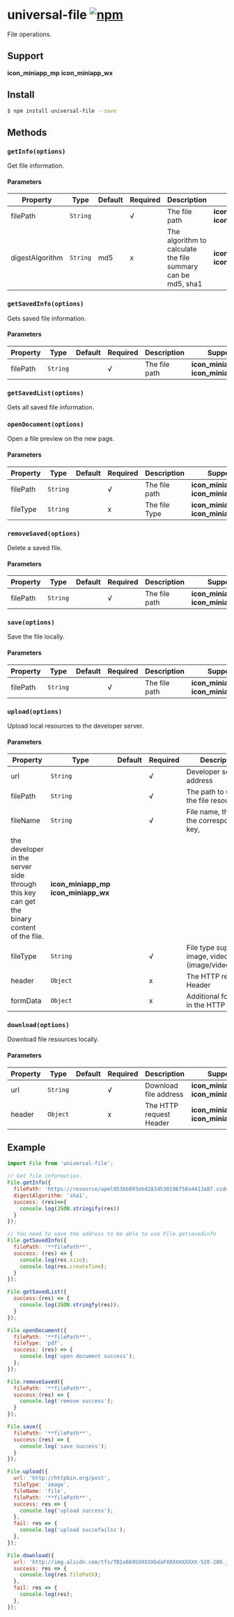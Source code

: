 # universal-file [![npm](https://img.shields.io/npm/v/universal-file.svg)](https://www.npmjs.com/package/universal-file)

File operations.

## Support
__icon_miniapp_mp__ __icon_miniapp_wx__

## Install

```bash
$ npm install universal-file --save
```

## Methods

### `getInfo(options)`

Get file information.

#### Parameters
| Property        | Type     | Default | Required | Description                                                  | Support                                 |
| --------------- | -------- | ------- | -------- | ------------------------------------------------------------ | --------------------------------------- |
| filePath        | `String` |         | √        | The file path                                                | __icon_miniapp_mp__ __icon_miniapp_wx__ |
| digestAlgorithm | `String` | md5   | x        | The algorithm to calculate the file summary can be md5, sha1 | __icon_miniapp_mp__ __icon_miniapp_wx__ |


### `getSavedInfo(options)`

Gets saved file information.

#### Parameters
| Property | Type     | Default | Required | Description   | Support                                 |
| -------- | -------- | ------- | -------- | ------------- | --------------------------------------- |
| filePath | `String` |         | √        | The file path | __icon_miniapp_mp__ __icon_miniapp_wx__ |

### `getSavedList(options)`

Gets all saved file information.

### `openDocument(options)`

Open a file preview on the new page.

#### Parameters
| Property | Type     | Default | Required | Description   | Support                                 |
| -------- | -------- | ------- | -------- | ------------- | --------------------------------------- |
| filePath | `String` |         | √        | The file path | __icon_miniapp_mp__ __icon_miniapp_wx__ |
| fileType | `String` |         | x        | The file Type | __icon_miniapp_mp__ __icon_miniapp_wx__ |

### `removeSaved(options)`

Delete a saved file.

#### Parameters
| Property | Type     | Default | Required | Description   | Support                                 |
| -------- | -------- | ------- | -------- | ------------- | --------------------------------------- |
| filePath | `String` |         | √        | The file path | __icon_miniapp_mp__ __icon_miniapp_wx__ |

### `save(options)`

Save the file locally.

#### Parameters
| Property | Type     | Default | Required | Description   | Support                                 |
| -------- | -------- | ------- | -------- | ------------- | --------------------------------------- |
| filePath | `String` |         | √        | The file path | __icon_miniapp_mp__ __icon_miniapp_wx__ |

### `upload(options)`

Upload local resources to the developer server.

#### Parameters
| Property | Type     | Default | Required | Description                          | Support                                 |
| -------- | -------- | ------- | -------- | ------------------------------------ | --------------------------------------- |
| url      | `String` |         | √        | Developer server address             | __icon_miniapp_mp__ __icon_miniapp_wx__ |
| filePath | `String` |         | √        | The path to upload the file resource | __icon_miniapp_mp__ __icon_miniapp_wx__ |
| fileName | `String` |         | √        | File name, that is, the corresponding key,
the developer in the server side through this key can get the binary content of the file.             | __icon_miniapp_mp__ __icon_miniapp_wx__ |
| fileType | `String` |         | √        | File type supports image, video, audio (image/video/audio) | __icon_miniapp_mp__ __icon_miniapp_wx__ |
| header | `Object` |         | x        | The HTTP request Header | __icon_miniapp_mp__ __icon_miniapp_wx__ |
| formData | `Object` |         | x        | Additional form data in the HTTP request | __icon_miniapp_mp__ __icon_miniapp_wx__ |


### `download(options)`

Download file resources locally.

#### Parameters
| Property | Type     | Default | Required | Description             | Support                                 |
| -------- | -------- | ------- | -------- | ----------------------- | --------------------------------------- |
| url      | `String` |         | √        | Download file address   | __icon_miniapp_mp__ __icon_miniapp_wx__ |
| header   | `Object` |         | x        | The HTTP request Header | __icon_miniapp_mp__ __icon_miniapp_wx__ |

## Example

```js
import File from 'universal-file';

// Get file information.
File.getInfo({
  filePath: 'https://resource/apml953bb093ebd2834530196f50a4413a87.video',
  digestAlgorithm: 'sha1',
  success: (res)=>{
    console.log(JSON.stringify(res))
  }
});

// You need to save the address to be able to use File.getsavedinfo
File.getSavedInfo({
  filePath: '**filePath**',
  success: (res) => {
    console.log(res.size);
    console.log(res.createTime);
  }
});

File.getSavedList({
  success:(res) => {
    console.log(JSON.stringfy(res));
  }
});

File.openDocument({
  filePath: '**filePath**',
  fileType: 'pdf',
  success: (res) => {
    console.log('open document success');
  };
});

File.removeSaved({
  filePath: '**filePath**',
  success:(res) => {
    console.log('remove success');
  }
});

File.save({
  filePath: '**filePath**',
  success:(res) => {
    console.log('save success');
  }
});

File.upload({
  url: 'http://httpbin.org/post',
  fileType: 'image',
  fileName: 'file',
  filePath: '**filePath**',
  success: res => {
    console.log('upload success');
  },
  fail: res => {
    console.log('upload succefailss');
  },
});

File.download({
  url: 'http://img.alicdn.com/tfs/TB1x669SXXXXXbdaFXXXXXXXXXX-520-280.jpg',
  success: res => {
    console.log(res.filePath);
  },
  fail: res => {
    console.log(res);
  },
});

```

